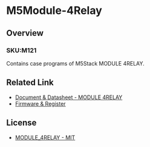 # M5Module-4Relay

## Overview

### SKU:M121

Contains case programs of M5Stack MODULE 4RELAY.

## Related Link

- [Document & Datasheet - MODULE 4RELAY](https://docs.m5stack.com/en/module/4relay)
- [Firmware & Register](https://github.com/m5stack/M5Module-4Relay-Internal-FW)

## License

- [MODULE_4RELAY - MIT](LICENSE)
